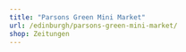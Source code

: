 ```yaml
---
title: "Parsons Green Mini Market"
url: /edinburgh/parsons-green-mini-market/
shop: Zeitungen
---
```

